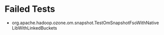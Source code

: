 # Failed Tests

 * org.apache.hadoop.ozone.om.snapshot.TestOmSnapshotFsoWithNativeLibWithLinkedBuckets
